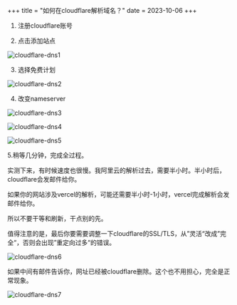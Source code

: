 +++
title = "如何在cloudflare解析域名？"
date = 2023-10-06
+++

1. 注册cloudflare账号

2. 点击添加站点

![cloudflare-dns1](https://linxz-aliyun.oss-cn-shenzhen.aliyuncs.com/images/cloudflare-dns1.png)

3. 选择免费计划

![cloudflare-dns2](https://linxz-aliyun.oss-cn-shenzhen.aliyuncs.com/images/cloudflare-dns2.png)

4. 改变nameserver

![cloudflare-dns3](https://linxz-aliyun.oss-cn-shenzhen.aliyuncs.com/images/cloudflare-dns3.png)


![cloudflare-dns4](https://linxz-aliyun.oss-cn-shenzhen.aliyuncs.com/images/cloudflare-dns4.png)


![cloudflare-dns5](https://linxz-aliyun.oss-cn-shenzhen.aliyuncs.com/images/cloudflare-dns5.png)

5.稍等几分钟，完成全过程。

实测下来，有时候速度也很慢。我阿里云的解析过去，需要半小时。半小时后，cloudflare会发邮件给你。

如果你的网站涉及vercel的解析，可能还需要半小时-1小时，vercel完成解析会发邮件给你。

所以不要干等和刷新，干点别的先。

值得注意的是，最后你要需要调整一下cloudflare的SSL/TLS，从”灵活“改成”完全“，否则会出现”重定向过多“的错误。

![cloudflare-dns6](https://linxz-aliyun.oss-cn-shenzhen.aliyuncs.com/images/cloudflare-dns6.png)

如果中间有邮件告诉你，网址已经被cloudflare删除。这个也不用担心，完全是正常现象。


![cloudflare-dns7](https://linxz-aliyun.oss-cn-shenzhen.aliyuncs.com/images/cloudflare-dns7.png)



